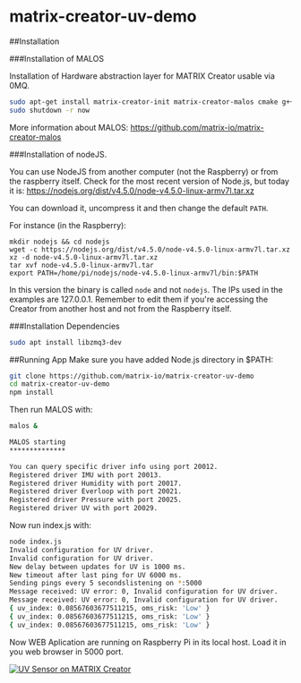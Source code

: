 # matrix-creator-uv-demo

##Installation

###Installation of MALOS

Installation of Hardware abstraction layer for MATRIX Creator usable via 0MQ. 

```sh
sudo apt-get install matrix-creator-init matrix-creator-malos cmake g++ git
sudo shutdown -r now
```

More information about MALOS: https://github.com/matrix-io/matrix-creator-malos

###Installation of nodeJS.

You can use NodeJS from another computer (not the Raspberry) or from the raspberry itself.
Check for the most recent version of Node.js, but today it is: https://nodejs.org/dist/v4.5.0/node-v4.5.0-linux-armv7l.tar.xz

You can download it, uncompress it and then change the default `PATH`.

For instance (in the Raspberry):

    mkdir nodejs && cd nodejs
    wget -c https://nodejs.org/dist/v4.5.0/node-v4.5.0-linux-armv7l.tar.xz
    xz -d node-v4.5.0-linux-armv7l.tar.xz
    tar xvf node-v4.5.0-linux-armv7l.tar
    export PATH=/home/pi/nodejs/node-v4.5.0-linux-armv7l/bin:$PATH

In this version the binary is called `node` and not `nodejs`. The IPs used in the examples are 127.0.0.1. Remember to edit them if you're accessing the Creator from another host and not from the Raspberry itself.

###Installation Dependencies

```sh
sudo apt install libzmq3-dev
```

##Running App
Make sure you have added Node.js directory in $PATH: 

```sh
git clone https://github.com/matrix-io/matrix-creator-uv-demo
cd matrix-creator-uv-demo
npm install
```
 
Then run MALOS with:

```sh
malos & 

MALOS starting
**************

You can query specific driver info using port 20012.
Registered driver IMU with port 20013.
Registered driver Humidity with port 20017.
Registered driver Everloop with port 20021.
Registered driver Pressure with port 20025.
Registered driver UV with port 20029.

```
Now run index.js with:

```sh
node index.js
Invalid configuration for UV driver.
Invalid configuration for UV driver.
New delay between updates for UV is 1000 ms.
New timeout after last ping for UV 6000 ms.
Sending pings every 5 secondslistening on *:5000
Message received: UV error: 0, Invalid configuration for UV driver.
Message received: UV error: 0, Invalid configuration for UV driver.
{ uv_index: 0.08567603677511215, oms_risk: 'Low' }
{ uv_index: 0.08567603677511215, oms_risk: 'Low' }
{ uv_index: 0.08567603677511215, oms_risk: 'Low' }
```
Now WEB Aplication are running on Raspberry Pi in its local host. Load it in you web browser in 5000 port.

 [![UV Sensor on MATRIX Creator
](http://img.youtube.com/vi/SxMV310rImE/0.jpg)](https://www.youtube.com/watch?v=SxMV310rImE)


